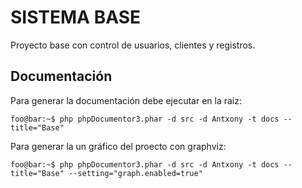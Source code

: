 # SISTEMA BASE

Proyecto base con control de usuarios, clientes y registros.

## Documentación

Para generar la documentación debe ejecutar en la raíz:

```console
foo@bar:~$ php phpDocumentor3.phar -d src -d Antxony -t docs --title="Base"
```

Para generar la un gráfico del proecto con graphviz:

```console
foo@bar:~$ php phpDocumentor3.phar -d src -d Antxony -t docs --title="Base" --setting="graph.enabled=true"
```
